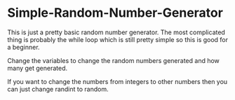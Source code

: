 # Simple-Random-Number-Generator
This is just a pretty basic random number generator. The most complicated thing is probably the while loop which is still pretty simple
so this is good for a beginner.

Change the variables to change the random numbers generated and how many get generated.

If you want to change the numbers from integers to other numbers then you can just change randint to random.
